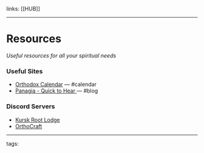 links: [[HUB]]

---
# Resources
*Useful resources for all your spiritual needs*
    
### Useful Sites
- [Orthodox Calendar](https://www.holytrinityorthodox.com/calendar/) — #calendar
- [Panagia - Quick to Hear ](https://panagiaquicktohear.com/) — #blog 

### Discord Servers
 - [Kursk Root Lodge](https://discord.gg/Xs2TeNe)
 - [OrthoCraft](https://discord.gg/9fYVEQYt8H)
---
tags:
